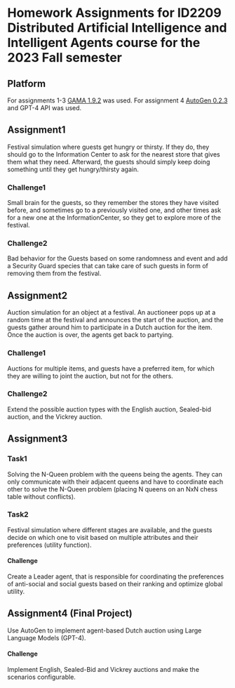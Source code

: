 # Homework Assignments for ID2209 Distributed Artificial Intelligence and Intelligent Agents course for the 2023 Fall semester

## Platform
For assignments 1-3 [GAMA 1.9.2](https://github.com/gama-platform/gama/releases/tag/1.9.2) was used.
For assignment 4 [AutoGen 0.2.3](https://pypi.org/project/pyautogen/0.2.3/) and GPT-4 API was used.

## Assignment1
Festival simulation where guests get hungry or thirsty. If they do, they should go to the Information Center to ask for the nearest store that gives them what they need. Afterward, the guests should simply keep doing something until they get hungry/thirsty again.
### Challenge1
Small brain for the guests, so they remember the stores they have visited before, and sometimes go to a previously visited one, and other times ask for a new one at the InformationCenter, so they get to explore more of the festival.
### Challenge2
Bad behavior for the Guests based on some randomness and event and add a Security Guard species that can take care of such guests in form of removing them from the festival.

## Assignment2
Auction simulation for an object at a festival. An auctioneer pops up at a random time at the festival and announces the start of the auction, and the guests gather around him to participate in a Dutch auction for the item. Once the auction is over, the agents get back to partying.
### Challenge1
Auctions for multiple items, and guests have a preferred item, for which they are willing to joint the auction, but not for the others.
### Challenge2
Extend the possible auction types with the English auction, Sealed-bid auction, and the Vickrey auction.

## Assignment3
### Task1
Solving the N-Queen problem with the queens being the agents. They can only communicate with their adjacent queens and have to coordinate each other to solve the N-Queen problem (placing N queens on an NxN chess table without conflicts).
### Task2
Festival simulation where different stages are available, and the guests decide on which one to visit based on multiple attributes and their preferences (utility function).
#### Challenge
Create a Leader agent, that is responsible for coordinating the preferences of anti-social and social guests based on their ranking and optimize global utility.

## Assignment4 (Final Project)
Use AutoGen to implement agent-based Dutch auction using Large Language Models (GPT-4).
#### Challenge
Implement English, Sealed-Bid and Vickrey auctions and make the scenarios configurable.
